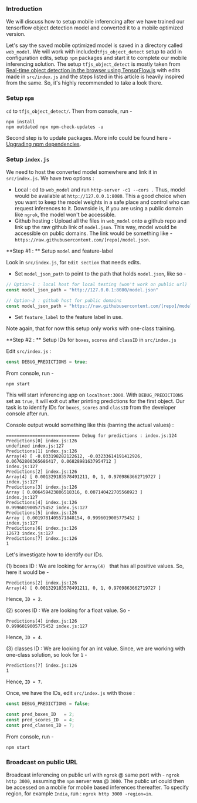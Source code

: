 ### Introduction

We will discuss how to setup mobile inferencing after we have trained our tensorflow object detection model and converted it to a mobile optimized version.

Let's say the saved mobile optimized model is saved in a directory called `web_model`. We will work with included`tfjs_object_detect` setup to add in configuration edits, setup `npm` packages and start it to complete our mobile inferencing solution. The setup `tfjs_object_detect` is mostly taken from [Real-time object detection in the browser using TensorFlow.js](https://github.com/hugozanini/TFJS-object-detection) with edits made in `src/index.js` and the steps listed in this article is heavily inspired from the same. So, it's highly recommended to take a look there.

### Setup `npm`

`cd` to `tfjs_object_detect/`. Then from console, run -

```shell
npm install
npm outdated npx npm-check-updates -u
```
Second step is to update packages. More info could be found here - [Upgrading npm dependencies](https://www.carlrippon.com/upgrading-npm-dependencies/).

### Setup `index.js`

We need to host the converted model somewhere and link it in `src/index.js`. We have two options :
- Local : cd to `web_model` and run `http-server -c1 --cors .` Thus, model would be available at `http://127.0.0.1:8080`. This a good choice when you want to keep the model weights in a safe place and control who can request inferences to it. Downside is, if you are using a public domain like `ngrok`, the model won't be accessible.
- Github hosting :  Upload all the files in `web_model` onto a github repo and link up the raw github link of `model.json`. This way, model would be accessible on public domains. The link would be something like - `https://raw.githubusercontent.com/[repo]/model.json`.

**Step #1 : ** Setup `model` and feature-label


Look in `src/index.js`, for `Edit section` that needs edits.

- Set `model_json_path` to point to the path that holds `model.json`, like so -


```javascript
// Option-1 : local host for local testing (won't work on public url)
const model_json_path = "http://127.0.0.1:8080/model.json"

// Option-2 : github host for public domains
const model_json_path = "https://raw.githubusercontent.com/[repo]/model.json"
````

- Set `feature_label` to the feature label in use.

Note again, that for now this setup only works with one-class training.

**Step #2 : ** Setup IDs for `boxes`, `scores` and `classID` in `src/index.js`

Edit `src/index.js` :

```javascript
const DEBUG_PREDICTIONS = true;
```

From console, run -
```shell
npm start
```

This will start inferencing app on `localhost:3000`. With `DEBUG_PREDICTIONS` set as `true`, it will exit out after printing predictions for the first object. Our task is to identify  IDs for `boxes`, `scores` and `classID` from the developer console after run.

Console output would something like this (barring the actual values) :
```shell
============================ Debug for predictions : index.js:124
Predictions[0] index.js:126
undefined index.js:127
Predictions[1] index.js:126
Array(4) [ -0.033198282122612, -0.03233614191412926, 0.06762800365686417, 0.06828981637954712 ]
index.js:127
Predictions[2] index.js:126
Array(4) [ 0.001329183578491211, 0, 1, 0.9709863662719727 ]
index.js:127
Predictions[3] index.js:126
Array [ 0.006459423806518316, 0.007140422705560923 ]
index.js:127
Predictions[4] index.js:126
0.9996019005775452 index.js:127
Predictions[5] index.js:126
Array [ 0.0019781405571848154, 0.9996019005775452 ]
index.js:127
Predictions[6] index.js:126
12673 index.js:127
Predictions[7] index.js:126
1
```

Let's investigate how to identify our IDs.

(1) boxes ID : We are looking for `Array(4) ` that has all positive values. So, here it would be -

```
Predictions[2] index.js:126
Array(4) [ 0.001329183578491211, 0, 1, 0.9709863662719727 ]
```
Hence, `ID = 2`.

(2) scores ID : We are looking for a float value. So -
```
Predictions[4] index.js:126
0.9996019005775452 index.js:127
```
Hence, `ID = 4`.

(3) classes ID : We are looking for an int value. Since, we are working with one-class solution, so look for `1` -
```
Predictions[7] index.js:126
1
```
Hence, `ID = 7`.

Once, we have the IDs, edit `src/index.js` with those :

```javascript
const DEBUG_PREDICTIONS = false;

const pred_boxes_ID   = 2;
const pred_scores_ID  = 4;
const pred_classes_ID = 7;
```

From console, run -
```shell
npm start
```

### Broadcast on public URL
Broadcast inferencing on public url with `ngrok` @ same port with - `ngrok http 3000`, assuming the `npm` server was @ `3000`. The public url could then be accessed on a mobile for mobile based inferences thereafter. To specify region, for example `India`, run : `ngrok http 3000 -region=in`.

